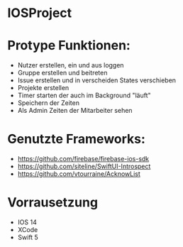 # IOSProject

# Protype Funktionen:
- Nutzer erstellen, ein und aus loggen 
- Gruppe erstellen und beitreten
- Issue erstellen und in verscheiden States verschieben
- Projekte erstellen 
- Timer starten der auch im Background "läuft"
- Speichern der Zeiten
- Als Admin Zeiten der Mitarbeiter sehen

# Genutzte Frameworks:
  * https://github.com/firebase/firebase-ios-sdk
  * https://github.com/siteline/SwiftUI-Introspect
  * https://github.com/vtourraine/AcknowList
  
# Vorrausetzung 
 - IOS 14
 - XCode 
 - Swift 5
